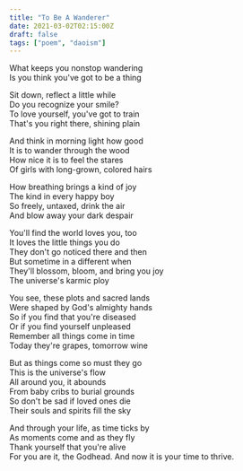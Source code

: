 ```yaml
---
title: "To Be A Wanderer"
date: 2021-03-02T02:15:00Z
draft: false
tags: ["poem", "daoism"]
---
```


What keeps you nonstop wandering  
Is you think you've got to be a thing  

Sit down, reflect a little while  
Do you recognize your smile?  
To love yourself, you've got to train  
That's you right there, shining plain  

And think in morning light how good  
It is to wander through the wood  
How nice it is to feel the stares  
Of girls with long-grown, colored hairs  

How breathing brings a kind of joy  
The kind in every happy boy  
So freely, untaxed, drink the air  
And blow away your dark despair  

You'll find the world loves you, too  
It loves the little things you do  
They don't go noticed there and then  
But sometime in a different when  
They'll blossom, bloom, and bring you joy  
The universe's karmic ploy  

You see, these plots and sacred lands  
Were shaped by God's almighty hands  
So if you find that you're diseased  
Or if you find yourself unpleased  
Remember all things come in time  
Today they're grapes, tomorrow wine  

But as things come so must they go  
This is the universe's flow  
All around you, it abounds  
From baby cribs to burial grounds  
So don't be sad if loved ones die  
Their souls and spirits fill the sky  

And through your life, as time ticks by  
As moments come and as they fly  
Thank yourself that you're alive  
For you are it, the Godhead. And now it is your time to thrive.  